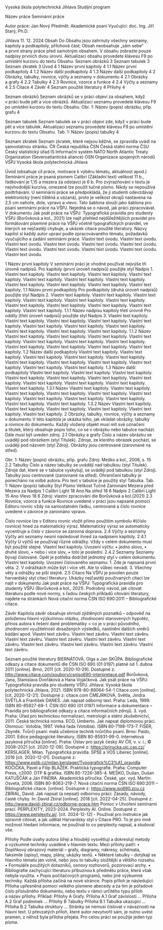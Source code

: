 
Vysoká škola polytechnická Jihlava
Studijní program










Název práce
Seminární práce







Autor práce: 	Jan Nový
Předmět:	Akademické psaní
Vyučující: 	doc. Ing. Jiří Starý, Ph.D.


Jihlava 11. 12. 2024
Obsah
Do Obsahu jsou zahrnuty všechny seznamy, kapitoly a podkapitoly, přílohová část; Obsah neobsahuje „sám sebe“ a první strany práce před samotným obsahem. V obsahu zobrazte pouze nadpisy prvních dvou úrovní.
Aktualizaci obsahu provedete klávesu F9 po umístění kurzoru do textu Obsahu.
Seznam obrázků	3
Seznam tabulek	3
Seznam zkratek	3
Úvod	4
1	Název první kapitoly	4
1.1	Název první podkapitoly	4
1.2	Název další podkapitoly	4
1.3	Název další podkapitoly	4
2	Obrázky, tabulky, rovnice, výčty a seznamy v dokumentu	4
2.1	Obrázky a grafy	4
2.2	Tabulky	4
2.3	Rovnice, vzorce a funkce	4
2.4	Výčty a seznamy	4
2.5	Citace	4
Závěr	4
Seznam použité literatury	4
Přílohy	4

Seznam obrázků
Seznam obrázků se v práci objeví za obsahem, když v práci bude pět a více obrázků. Aktualizaci seznamu provedete klávesu F9 po umístění kurzoru do textu Obsahu.
Obr. 1: Název (popis) obrázku, příp. grafu	4

Seznam tabulek
Seznam tabulek se v práci objeví zde, když v práci bude pět a více tabulek. Aktualizaci seznamu provedete klávesu F9 po umístění kurzoru do textu Obsahu.
Tab. 1: Název (popis) tabulky	4


Seznam zkratek
Seznam zkratek, které nejsou běžné, se zpravidla uvádí na samostatnou stránku.
ČR	Česká republika
ČSN	Česká státní norma
ČSU	Český statistický úřad
IS	Informační systém
NATO	North Atlantic Treaty Organization (Severoatlantická aliance)
OSN	Organizace spojených národů
VŠPJ	Vysoká škola polytechnická Jihlava

Úvod
(obsahuje cíl práce, motivace k výběru tématu, aktuálnost apod.)
Seminární práce je psaná písmem Calibri (Základní text) velikost 11 b., řádkování je 1,15 a mezera za odstavci je 6 b. Pro zvýrazňování v textu je nejvhodnější kurzíva, omezeně lze použít tučné písmo. Nikdy se nepoužívá podtrhávání.
U seminární práce se předpokládá, že ji studenti odevzdávají elektronicky (není tištěná a vázaná), proto je velikost okrajů nastavena na 2,5 cm nahoře, dole, vpravo a vlevo. 
Tato šablona slouží jako šablona pro psaní seminární práce na VŠPJ. Nejedná se o návod, jak práci zpracovávat. V dokumentu Jak psát práce na VŠPJ: Typografická pravidla pro studenty VŠPJ (Borůvková a kol., 2021) lze najít přehled nejdůležitějších pravidel pro formátování písemné práce na VŠPJ včetně typografických pravidel, ve kterých se nejčastěji chybuje, a ukázek citace použité literatury.
Názvy kapitol si každý autor upraví podle zpracovávaného tématu, požadavků vyučujícího a zadání seminární práce.
Vlastní text úvodu. Vlastní text úvodu. Vlastní text úvodu. Vlastní text úvodu. Vlastní text úvodu. Vlastní text úvodu. Vlastní text úvodu. Vlastní text úvodu. Vlastní text úvodu. Vlastní text úvodu. Vlastní text úvodu.


1 Název první kapitoly
V seminární práci je vhodné používat nejvýše tři úrovně nadpisů. Pro kapitoly (první úroveň nadpisů) použijte styl Nadpis 1. 
Vlastní text kapitoly. Vlastní text kapitoly. Vlastní text kapitoly. Vlastní text kapitoly. Vlastní text kapitoly. Vlastní text kapitoly. Vlastní text kapitoly. Vlastní text kapitoly. Vlastní text kapitoly. Vlastní text kapitoly. Vlastní text kapitoly.
1.1 Název první podkapitoly
Pro podkapitoly (druhá úroveň nadpisů) použijte styl Nadpis 2.
Vlastní text kapitoly. Vlastní text kapitoly. Vlastní text kapitoly. Vlastní text kapitoly. Vlastní text kapitoly. Vlastní text kapitoly. Vlastní text kapitoly. Vlastní text kapitoly. Vlastní text kapitoly. Vlastní text kapitoly. Vlastní text kapitoly.
1.1.1 Název nadpisu kapitoly třetí úrovně
Pro oddíly (třetí úroveň nadpisů) použijte styl Nadpis 3.
Vlastní text kapitoly. Vlastní text kapitoly. Vlastní text kapitoly. Vlastní text kapitoly. Vlastní text kapitoly. Vlastní text kapitoly. Vlastní text kapitoly. Vlastní text kapitoly. Vlastní text kapitoly. Vlastní text kapitoly. Vlastní text kapitoly.
1.1.2 Název
Vlastní text kapitoly. Vlastní text kapitoly. Vlastní text kapitoly. Vlastní text kapitoly. Vlastní text kapitoly. Vlastní text kapitoly. Vlastní text kapitoly. Vlastní text kapitoly. Vlastní text kapitoly. Vlastní text kapitoly. Vlastní text kapitoly.
1.2 Název další podkapitoly
Vlastní text kapitoly. Vlastní text kapitoly. Vlastní text kapitoly. Vlastní text kapitoly. Vlastní text kapitoly. Vlastní text kapitoly. Vlastní text kapitoly. Vlastní text kapitoly. Vlastní text kapitoly. Vlastní text kapitoly. Vlastní text kapitoly.
1.3 Název další podkapitoly
Vlastní text kapitoly. Vlastní text kapitoly. Vlastní text kapitoly. Vlastní text kapitoly. Vlastní text kapitoly. Vlastní text kapitoly. Vlastní text kapitoly. Vlastní text kapitoly. Vlastní text kapitoly. Vlastní text kapitoly. Vlastní text kapitoly.
1.3.1 Název
Vlastní text kapitoly. Vlastní text kapitoly. Vlastní text kapitoly. Vlastní text kapitoly. Vlastní text kapitoly. Vlastní text kapitoly. Vlastní text kapitoly. Vlastní text kapitoly. Vlastní text kapitoly. Vlastní text kapitoly. Vlastní text kapitoly.
1.3.2 Název
Vlastní text kapitoly. Vlastní text kapitoly. Vlastní text kapitoly. Vlastní text kapitoly. Vlastní text kapitoly. Vlastní text kapitoly. 
2 Obrázky, tabulky, rovnice, výčty a seznamy v dokumentu
V této kapitola je ukázka toho, jak vkládat obrázky, tabulky a rovnice do dokumentu. Každý vložený objekt musí mít své označení a titulek, který obsahuje popis toho, co se v obrázku nebo tabulce nachází. Dále musí být uveden zdroj.
2.1 Obrázky a grafy
Číslo a název obrázku se uvádějí pod obrázkem (styl Titulek). Zdroje, ze kterého obrázek pochází, se uvádějí pod názvem (styl Zdroj). Obrázky jsou centrované (zarovnané na střed).
 
Obr. 1: Název (popis) obrázku, příp. grafu 
Zdroj: Meško a kol., 2006, s. 15
2.2 Tabulky
Číslo a název tabulky se uvádějí nad tabulkou (styl Titulek). Zdroje dat, které se v tabulce vyskytují, se uvádějí pod tabulkou (styl Zdroj). Tabulky jsou centrované (zarovnané na střed). Ohraničení tabulky je ponecháno na volbě autora. Pro text v tabulce je použitý styl Tabulka.
Tab. 1: Název (popis) tabulky
Styl
Písmo
Velikost
Tučné
Zarovnání
Mezera před
Mezera za
Nadpis 1
Calibri Light
18
Ano
Na střed
18
6
Nadpis 2
Calibri Light
15
Ano
Vlevo
18
6
Zdroj: vlastní zpracování dle Borůvková a kol.(2021)
2.3 Rovnice, vzorce a funkce
Rovnice uvedené v práci jsou napsané pomocí Editoru rovnic vždy na samostatném řádku, centrované a číslo rovnice uvedené v závorce je zarovnáno vpravo. 

Číslo rovnice lze v Editoru rovnic vložit přímo použitím symbolu #(číslo rovnice) hned za matematický výraz. Matematický výraz se automaticky vycentruje a číslo v závorce se zarovná doprava.
2.4 Výčty a seznamy
Výčty ani seznamy nesmí následovat ihned za nadpisem kapitoly.
2.4.1 Výčty
U výčtů se používají různé odrážky. Vždy v celém dokumentu musí být použité stejné.
Vlastní text kapitoly. Uvození výčtu:
    • jedno slovo,
    • druhé slovo,
    • nebo i více slov,
    • toto je poslední.
2.4.2 Seznamy
Seznamy bývají číslované. Opět je potřeba dodržet jednotný styl v celém dokumentu.
Vlastní text kapitoly. Uvození číslovaného seznamu:
    1. Zde je napsaná první věta.
    2. V odrážkách může být i více vět. Ale to vůbec nevadí.
    3. Všechny věty a odrážky se píší stejně.
2.5 Citace
Na VŠPJ je povolen pouze harvardský styl citací literatury. Ukázky nejčastěji používaných citací lze najít v dokumentu Jak psát práce na VŠPJ: Typografická pravidla pro studenty VŠPJ (Borůvková a kol., 2021). Podrobný návod, jak citovat literaturu podle nové normy, s řadou českých příkladů citování literatury, najdete na stránkách Nová citační norma ČSN ISO 690:2011 – Bibliografické citace.


Závěr
Kapitola závěr obsahuje shrnutí zjištěných poznatků – odpověď na položenou hlavní výzkumnou otázku, zhodnocení stanovených hypotéz, přínos autora k řešení dané problematiky = co je v práci původního, zhodnocení využitelnosti dosažených výsledků, nastínění dalších směrů bádání apod.
Vlastní text závěru. Vlastní text závěru. Vlastní text závěru. Vlastní text závěru. Vlastní text závěru. Vlastní text závěru. Vlastní text závěru. Vlastní text závěru. Vlastní text závěru. Vlastní text závěru. Vlastní text závěru.

Seznam použité literatury
BIERNÁTOVÁ, Olga a Jan SKŮPA. Bibliografické odkazy a citace dokumentů dle ČSN ISO 690 (01 0197) platné od 1. dubna 2011 [online]. Brno, 2011 [cit. 2020-10-29]. Dostupné z: http://www.citace.com/soubory/csniso690-interpretace.pdf
Borůvková, Jana, Stanislava Dvořáková a Hana Vojáčková. Jak psát práce na VŠPJ: Typografická pravidla pro studenty VŠPJ. Jihlava: Vysoká škola polytechnická Jihlava, 2021. ISBN 978-80-88064-54-1
Citace.com [online]. [cit. 2020-12-21]. Dostupné z: citace.com
ČMEJRKOVÁ, Světla, Jindra SVĚTLÁ a František DANEŠ. Jak napsat odborný text. Praha: Leda, 1999. ISBN 80-85927-69-1.
ČSN ISO 690 (01 0197) Informace a dokumentace – Pravidla pro bibliografické odkazy a citace informačních zdrojů. 3. vyd. Praha: Úřad pro technickou normalizaci, metrologii a státní zkušebnictví, 2011. Česká technická norma.
ECO, Umberto. Jak napsat diplomovou práci. Olomouc: Votobia, 1997. Velká řada (Votobia). ISBN 80-7198-173-7.
FIŠER, Zbyněk. Tvůrčí psaní: malá učebnice technik tvůrčího psaní. Brno: Paido, 2001. Edice pedagogické literatury. ISBN 80-85931-99-0.
Internetová jazyková příručka [online]. Praha: Ústav pro jazyk český AV ČR, v. v. i., © 2008–2021 [cit. 2020-12-09]. Dostupné z: https://prirucka.ujc.cas.cz/
KERSLAGER, Milan. Typografická pravidla. SPŠE a VOŠ Liberec [online]. 2016 [cit. 2020-12-01]. Dostupné z: https://www.pslib.cz/milan.kerslager/Typografick%C3%A1_pravidla
KOČIČKA, Pavel a Filip BLAŽEK. Praktická typografie. Praha: Computer Press, c2000. DTP & grafika. ISBN 80-7226-385-4.
MEŠKO, Dušan, Dušan KATUŠČÁK a Ján FINDRA. Akademická příručka. České, upr. vyd. Martin: Osveta, 2006. ISBN 80-8063-219-7.
Nová citační norma ČSN ISO 690:2011 – Bibliografické citace. [online]. Dostupné z: https://www.iso690.zcu.cz
ZBÍRAL, David. Jak napsat (a nepsat) odbornou práci: Zásady, návody, časté chyby. In: David Zbíral [online]. 2018 [cit. 2022-04-25]. Dostupné z: http://www.david-zbiral.cz/odborne-prace.htm
Pomoc v Utvoření semínarni prací.
PERPLEXITY, 2023-2024. Perplexity AI. Online. Dostupné z: https://www.perplexity.ai/. [cit. 2024-12-12] - Použival pro instrukce jak spravně citovat, a jak udělat Harvardsky styl v Citace PRO. To je pro mně možnost hledaní informace, ne používal to co perplexity napsal, a studoval vše.



Přílohy
Podle úvahy autora šířeji a hlouběji vysvětlují a dokreslují metody a výzkumné techniky uváděné v hlavním textu. 
Mezi přílohy patří:
    • Doplňkový obrazový materiál – grafy, diagramy, nákresy, schémata, faksimile (opisy), mapy, plány, ukázky textů.
    • Některé tabulky – dotýkají se hlavního tématu jen volně, nebo jsou to tabulky složitější a většího rozsahu.
    • Formuláře použitých dotazníků, osnovy rozhovorů, pozorovací archy.
    • Bibliografie zachycující literaturu příbuznou k předmětu práce, která však nebyla využita.
    • Popis počítačových programů, nebo jiné výzkumné techniky.
Každá příloha začíná na nové stránce. 
Popis příloh je následující: Příloha upřesněná pomocí velkého písmene abecedy a za tím je pořadové číslo příslušného dokumentu, nebo textu v rámci určitého typu příloh a název přílohy.
Příklad: Přílohy A Grafy.
Příloha A.1 Graf závislosti ...
Příloha A.2 Graf podmínek ...
Přílohy B Tabulky
Příloha B.1 Tabulka ukazující ...
Příloha B.2 Tabulka struktury ...
Stránky se nemusí číslovat v návaznosti na hlavní text. U převzatých příloh, které autor nevytvořil sám, je nutno uvést pramen, z něhož byla příloha přejata. Pro celou práci se použije jeden typ písma. 
